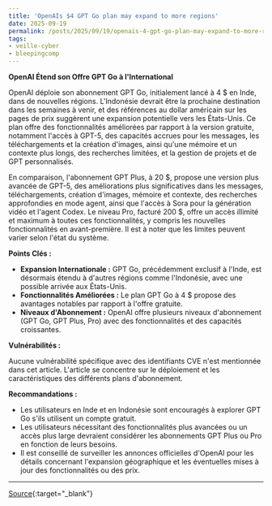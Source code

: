 ```yaml
---
title: 'OpenAIs $4 GPT Go plan may expand to more regions'
date: 2025-09-19
permalink: /posts/2025/09/19/openais-4-gpt-go-plan-may-expand-to-more-regions/
tags:
- veille-cyber
- bleepingcomp
---
```

**OpenAI Étend son Offre GPT Go à l'International**

OpenAI déploie son abonnement GPT Go, initialement lancé à 4 $ en Inde, dans de nouvelles régions. L'Indonésie devrait être la prochaine destination dans les semaines à venir, et des références au dollar américain sur les pages de prix suggèrent une expansion potentielle vers les États-Unis. Ce plan offre des fonctionnalités améliorées par rapport à la version gratuite, notamment l'accès à GPT-5, des capacités accrues pour les messages, les téléchargements et la création d'images, ainsi qu'une mémoire et un contexte plus longs, des recherches limitées, et la gestion de projets et de GPT personnalisés.

En comparaison, l'abonnement GPT Plus, à 20 $, propose une version plus avancée de GPT-5, des améliorations plus significatives dans les messages, téléchargements, création d'images, mémoire et contexte, des recherches approfondies en mode agent, ainsi que l'accès à Sora pour la génération vidéo et l'agent Codex. Le niveau Pro, facturé 200 $, offre un accès illimité et maximum à toutes ces fonctionnalités, y compris les nouvelles fonctionnalités en avant-première. Il est à noter que les limites peuvent varier selon l'état du système.

**Points Clés :**

*   **Expansion Internationale :** GPT Go, précédemment exclusif à l'Inde, est désormais étendu à d'autres régions comme l'Indonésie, avec une possible arrivée aux États-Unis.
*   **Fonctionnalités Améliorées :** Le plan GPT Go à 4 $ propose des avantages notables par rapport à l'offre gratuite.
*   **Niveaux d'Abonnement :** OpenAI offre plusieurs niveaux d'abonnement (GPT Go, GPT Plus, Pro) avec des fonctionnalités et des capacités croissantes.

**Vulnérabilités :**

Aucune vulnérabilité spécifique avec des identifiants CVE n'est mentionnée dans cet article. L'article se concentre sur le déploiement et les caractéristiques des différents plans d'abonnement.

**Recommandations :**

*   Les utilisateurs en Inde et en Indonésie sont encouragés à explorer GPT Go s'ils utilisent un compte gratuit.
*   Les utilisateurs nécessitant des fonctionnalités plus avancées ou un accès plus large devraient considérer les abonnements GPT Plus ou Pro en fonction de leurs besoins.
*   Il est conseillé de surveiller les annonces officielles d'OpenAI pour les détails concernant l'expansion géographique et les éventuelles mises à jour des fonctionnalités ou des prix.

---
[Source](https://www.bleepingcomputer.com/news/artificial-intelligence/openais-4-gpt-go-plan-may-expand-to-more-regions/){:target="_blank"}
